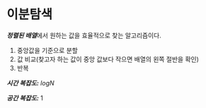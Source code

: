 # 이분탐색

***정렬된 배열***에서 원하는 값을 효율적으로 찾는 알고리즘이다.

1. 중앙값을 기준으로 분할
2. 값 비교(찾고자 하는 값이 중앙 값보다 작으면 배열의 왼쪽 절반을 확인)
3. 반복

***시간 복잡도:*** $logN$

***공간 복잡도:*** $1$